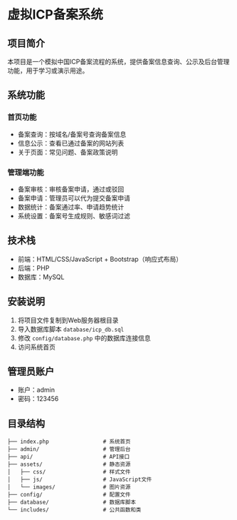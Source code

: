 # 虚拟ICP备案系统

## 项目简介
本项目是一个模拟中国ICP备案流程的系统，提供备案信息查询、公示及后台管理功能，用于学习或演示用途。

## 系统功能

### 首页功能
- 备案查询：按域名/备案号查询备案信息
- 信息公示：查看已通过备案的网站列表
- 关于页面：常见问题、备案政策说明

### 管理端功能
- 备案审核：审核备案申请，通过或驳回
- 备案申请：管理员可以代为提交备案申请
- 数据统计：备案通过率、申请趋势统计
- 系统设置：备案号生成规则、敏感词过滤

## 技术栈
- 前端：HTML/CSS/JavaScript + Bootstrap（响应式布局）
- 后端：PHP
- 数据库：MySQL

## 安装说明
1. 将项目文件复制到Web服务器根目录
2. 导入数据库脚本 `database/icp_db.sql`
3. 修改 `config/database.php` 中的数据库连接信息
4. 访问系统首页

## 管理员账户
- 账户：admin
- 密码：123456

## 目录结构
```
├── index.php                 # 系统首页
├── admin/                    # 管理后台
├── api/                      # API接口
├── assets/                   # 静态资源
│   ├── css/                  # 样式文件
│   ├── js/                   # JavaScript文件
│   └── images/               # 图片资源
├── config/                   # 配置文件
├── database/                 # 数据库脚本
└── includes/                 # 公共函数和类
```